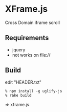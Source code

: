 XFrame.js
=========
Cross Domain iframe scroll


Requirements
------------
* jquery
* not works on file://


Build
-----

edit "HEADER.txt"

    % npm install -g uglify-js
    % rake build

=> xframe.js
